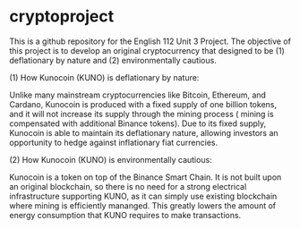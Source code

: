 # cryptoproject

This is a github repository for the English 112 Unit 3 Project. The objective of this project is to develop an original cryptocurrency that designed to be (1) deflationary by nature and (2) environmentally cautious. 


(1) How Kunocoin (KUNO) is deflationary by nature:

Unlike many mainstream cryptocurrencies like Bitcoin, Ethereum, and Cardano, Kunocoin is produced with a fixed supply of one billion tokens, and it will not increase its supply through the mining process ( mining is compensated with additional Binance tokens). Due to its fixed supply, Kunocoin is able to maintain its deflationary nature, allowing investors an opportunity to hedge against inflationary fiat currencies. 


(2) How Kunocoin (KUNO) is environmentally cautious:

Kunocoin is a token on top of the Binance Smart Chain. It is not built upon an original blockchain, so there is no need for a strong electrical infrastructure supporting KUNO, as it can simply use existing blockchain where mining is efficiently mananged. This greatly lowers the amount of energy consumption that KUNO requires to make transactions. 
